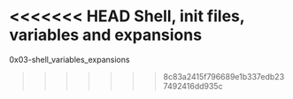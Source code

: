 <<<<<<< HEAD
Shell, init files, variables and expansions
=======
0x03-shell_variables_expansions
>>>>>>> 8c83a2415f796689e1b337edb237492416dd935c
